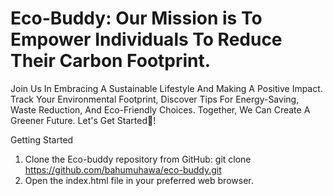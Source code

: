 # Eco-Buddy: Our Mission is To Empower Individuals To Reduce Their Carbon Footprint.

Join Us In Embracing A Sustainable Lifestyle And Making A Positive Impact. Track Your Environmental Footprint, Discover Tips For Energy-Saving, Waste Reduction, And Eco-Friendly Choices. Together, We Can Create A Greener Future. Let's Get Started🌿!


Getting Started

1. Clone the Eco-buddy repository from GitHub: git clone https://github.com/bahumuhawa/eco-buddy.git
2. Open the index.html file in your preferred web browser.

